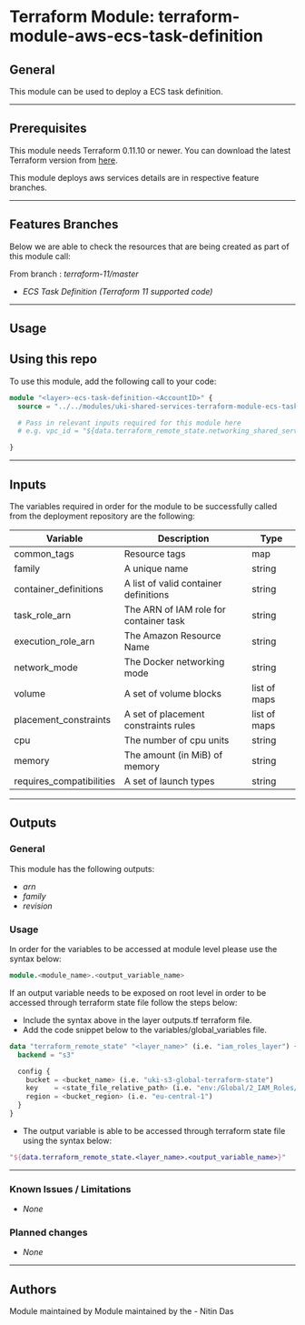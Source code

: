 # Terraform Module: terraform-module-aws-ecs-task-definition


## General

This module can be used to deploy a ECS task definition.


---

## Prerequisites

This module needs Terraform 0.11.10 or newer.
You can download the latest Terraform version from [here](https://www.terraform.io/downloads.html).


This module deploys aws services details are in respective feature branches.

---

## Features Branches

Below we are able to check the resources that are being created as part of this module call:

From branch : *terraform-11/master*

- *ECS Task Definition (Terraform 11 supported code)*


---

## Usage

## Using this repo

To use this module, add the following call to your code:

```tf
module "<layer>-ecs-task-definition-<AccountID>" {
  source = "../../modules/uki-shared-services-terraform-module-ecs-task-definition"

  # Pass in relevant inputs required for this module here
  # e.g. vpc_id = "${data.terraform_remote_state.networking_shared_services.vpc_id}"

}
```


---

## Inputs

The variables required in order for the module to be successfully called from the deployment repository are the following:

| Variable                      | Description                                   | Type            |
|-------------------------------|-----------------------------------------------|-----------------|
| common_tags                   | Resource tags                                 | map             |
| family                        | A unique name                                 | string          |
| container_definitions         | A list of valid container definitions         | string          |
| task_role_arn                 | The ARN of IAM role for container task        | string          |
| execution_role_arn            | The Amazon Resource Name                      | string          |
| network_mode                  | The Docker networking mode                    | string          |
| volume                        | A set of volume blocks                        | list of maps    |
| placement_constraints         | A set of placement constraints rules          | list of maps    |
| cpu                           | The number of cpu units                       | string          |
| memory                        | The amount (in MiB) of memory                 | string          |
| requires_compatibilities      | A set of launch types                         | string          |


---


## Outputs

### General
This module has the following outputs:


* *arn*
* *family*
* *revision*


### Usage
In order for the variables to be accessed at module level please use the syntax below:


```tf
module.<module_name>.<output_variable_name>

```

If an output variable needs to be exposed on root level in order to be accessed through terraform state file follow the steps below:

- Include the syntax above in the layer outputs.tf terraform file.
- Add the code snippet below to the variables/global_variables file.

```tf
data "terraform_remote_state" "<layer_name>" (i.e. "iam_roles_layer") {
  backend = "s3"

  config {
    bucket = <bucket_name> (i.e. "uki-s3-global-terraform-state")
    key    = <state_file_relative_path> (i.e. "env:/Global/2_IAM_Roles/terraform.tfstate")
    region = <bucket_region> (i.e. "eu-central-1")
  }
}
```

- The output variable is able to be accessed through terraform state file using the syntax below:


```tf
"${data.terraform_remote_state.<layer_name>.<output_variable_name>}"
```
---


### Known Issues / Limitations

- *None*


### Planned changes
 
- *None*


---

## Authors

Module maintained by Module maintained by the - Nitin Das
